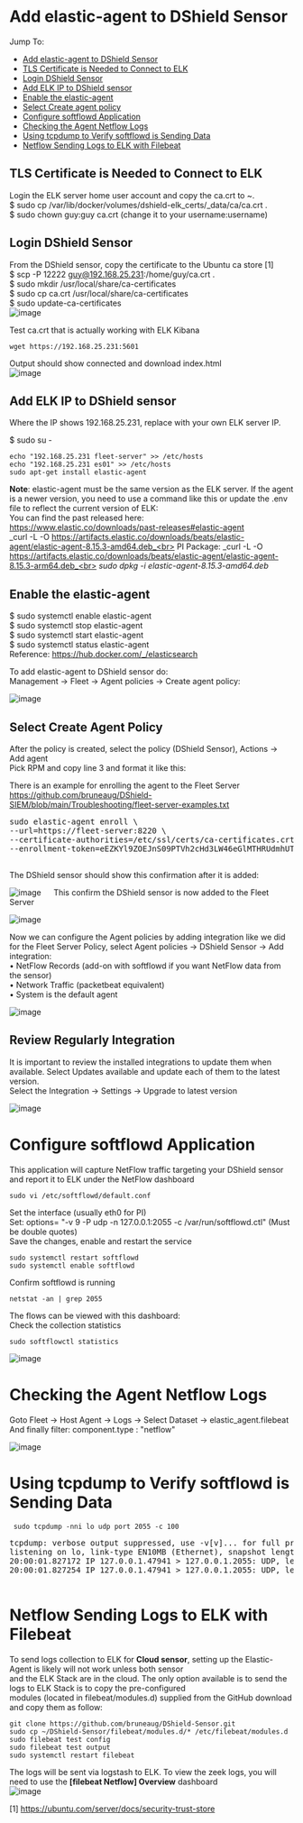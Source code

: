 # Add elastic-agent to DShield Sensor
Jump To:
- [Add elastic-agent to DShield Sensor](#Add-elastic-agent-to-DShield-Sensor)
 - [TLS Certificate is Needed to Connect to ELK](#TLS-Certificate-is-Needed-to-Connect-to-ELK)
 - [Login DShield Sensor](#Login-DShield-Sensor)
 - [Add ELK IP to DShield sensor](#Add-ELK-IP-to-DShield-sensor)
 - [Enable the elastic-agent](#Enable-the-elastic-agent)
 - [Select Create agent policy](#Select-Create-Agent-Policy)
- [Configure softflowd Application](#Configure-softflowd-Application)
- [Checking the Agent Netflow Logs](#Checking-the-Agent-Netflow-Logs)
- [Using tcpdump to Verify softflowd is Sending Data](#Using-tcpdump-to-Verify-softflowd-is-Sending-Data)
- [Netflow Sending Logs to ELK with Filebeat](#Netflow-Sending-Logs-to-ELK-with-Filebeat)

## TLS Certificate is Needed to Connect to ELK<br>

Login the ELK server home user account and copy the ca.crt to ~.<br>
$ sudo cp /var/lib/docker/volumes/dshield-elk_certs/_data/ca/ca.crt  .<br>
$ sudo chown guy:guy ca.crt (change it to your username:username)<br>

## Login DShield Sensor<br>
From the DShield sensor, copy the certificate to the Ubuntu ca store [1]<br>
$ scp -P 12222 guy@192.168.25.231:/home/guy/ca.crt .<br>
$ sudo mkdir /usr/local/share/ca-certificates<br>
$ sudo cp ca.crt /usr/local/share/ca-certificates<br>
$ sudo update-ca-certificates<br>
![image](https://github.com/bruneaug/DShield-SIEM/assets/48228401/84c067b2-0358-425f-b8bb-bc3eb911c151)

Test ca.crt that is actually working with ELK Kibana<br>
````
wget https://192.168.25.231:5601
````
Output should show connected and download index.html<br>
![image](https://github.com/user-attachments/assets/ecd310e7-c59e-4636-a34d-4c595949ba86)


## Add ELK IP to DShield sensor
Where the IP shows 192.168.25.231, replace with your own ELK server IP.

$ sudo su -<br>
````
echo "192.168.25.231 fleet-server" >> /etc/hosts
echo "192.168.25.231 es01" >> /etc/hosts
sudo apt-get install elastic-agent
````
**Note**: elastic-agent must be the same version as the ELK server. If the agent is a newer version, you need to use a command like this or update the .env file to reflect the current version of ELK:<br>
You can find the past released here: https://www.elastic.co/downloads/past-releases#elastic-agent<br>
_curl -L -O https://artifacts.elastic.co/downloads/beats/elastic-agent/elastic-agent-8.15.3-amd64.deb_<br>
PI Package: _curl -L -O  https://artifacts.elastic.co/downloads/beats/elastic-agent/elastic-agent-8.15.3-arm64.deb_<br>
_sudo dpkg -i elastic-agent-8.15.3-amd64.deb_<br>

## Enable the elastic-agent

$ sudo systemctl enable elastic-agent<br>
$ sudo systemctl stop elastic-agent<br>
$ sudo systemctl start elastic-agent<br>
$ sudo systemctl status elastic-agent<br>
Reference: https://hub.docker.com/_/elasticsearch <br>

To add elastic-agent to DShield sensor do:<br>
Management -> Fleet -> Agent policies -> Create agent policy:<br>

![image](https://github.com/bruneaug/DShield-SIEM/assets/48228401/e6d22e40-c01a-4a8b-a8c0-6d7cd5e2e3e6)
 
## Select Create Agent Policy

After the policy is created, select the policy (DShield Sensor), Actions -> Add agent <br>
Pick RPM and copy line 3 and format it like this:<br>

There is an example for enrolling the agent to the Fleet Server<br>
https://github.com/bruneaug/DShield-SIEM/blob/main/Troubleshooting/fleet-server-examples.txt<br>
<pre>
sudo elastic-agent enroll \
--url=https://fleet-server:8220 \
--certificate-authorities=/etc/ssl/certs/ca-certificates.crt \
--enrollment-token=eEZKYl9ZOEJnS09PTVh2cHd3LW46eGlMTHRUdmhUTWFfS05URG52TjQwdw== 
  </pre>
  
The DShield sensor should show this confirmation after it is added:<br>
 
![image](https://github.com/user-attachments/assets/ed078488-a177-400f-8aa8-fef2cb695615)
 
This confirm the DShield sensor is now added to the Fleet Server<br>

![image](https://github.com/bruneaug/DShield-SIEM/assets/48228401/1e884e05-9bc5-4058-a908-3a428fbe45d9)
 
Now we can configure the Agent policies by adding integration like we did for the Fleet Server Policy, select Agent policies -> DShield Sensor -> Add integration:<br>
•	NetFlow Records (add-on with softflowd if you want NetFlow data from the sensor)<br>
•	Network Traffic (packetbeat equivalent)<br>
•	System is the default agent<br>

![image](https://github.com/bruneaug/DShield-SIEM/assets/48228401/7011a635-deff-484e-b8ee-88b30524bc14)

## Review Regularly Integration
It is important to review the installed integrations to update them when available. Select Updates available and update each of them to the latest version.<br>
Select the Integration -> Settings -> Upgrade to latest version<br>

![image](https://github.com/bruneaug/DShield-SIEM/assets/48228401/e70ab700-e55f-4d00-beae-f97f6d12d394)

 
# Configure softflowd Application

This application will capture NetFlow traffic targeting your DShield sensor and report it to ELK under the NetFlow dashboard<br>
````
sudo vi /etc/softflowd/default.conf
````
Set the interface (usually eth0 for PI)<br>
Set: options= "-v 9 -P udp -n 127.0.0.1:2055 -c /var/run/softflowd.ctl" (Must be double quotes)<br>
Save the changes, enable and restart the service<br>
````
sudo systemctl restart softflowd
sudo systemctl enable softflowd
````
Confirm softflowd is running<br>
````
netstat -an | grep 2055
````
The flows can be viewed with this dashboard:<br>
Check the collection statistics<br>
````
sudo softflowctl statistics
````
![image](https://github.com/bruneaug/DShield-SIEM/assets/48228401/4372dc5d-ad41-45b1-a81c-63d191851c3e)

# Checking the Agent Netflow Logs
Goto Fleet -> Host Agent -> Logs -> Select Dataset -> elastic_agent.filebeat<br>
And finally filter: component.type : "netflow" 

![image](https://github.com/user-attachments/assets/ad09cbbb-6b49-49bf-b289-2a0f1ef4d319)

# Using tcpdump to Verify softflowd is Sending Data
````
 sudo tcpdump -nni lo udp port 2055 -c 100
````
<pre>
tcpdump: verbose output suppressed, use -v[v]... for full protocol decode
listening on lo, link-type EN10MB (Ethernet), snapshot length 262144 bytes
20:00:01.827172 IP 127.0.0.1.47941 > 127.0.0.1.2055: UDP, length 1384
20:00:01.827254 IP 127.0.0.1.47941 > 127.0.0.1.2055: UDP, length 344

</pre>

# Netflow Sending Logs to ELK with Filebeat
To send logs collection to ELK for **Cloud sensor**, setting up the Elastic-Agent is likely will not work unless both sensor<br>
and the ELK Stack are in the cloud. The only option available is to send the logs to ELK Stack is to copy the pre-configured<br>
modules (located in filebeat/modules.d) supplied from the GitHub download and copy them as follow:<br>
````
git clone https://github.com/bruneaug/DShield-Sensor.git
sudo cp ~/DShield-Sensor/filebeat/modules.d/* /etc/filebeat/modules.d
sudo filebeat test config
sudo filebeat test output
sudo systemctl restart filebeat
````
The logs will be sent via logstash to ELK. To view the zeek logs, you will need to use the **[filebeat Netflow] Overview** dashboard<br>
![image](https://github.com/user-attachments/assets/a180539c-5921-45a7-bae0-e8013b62f08d)

[1] https://ubuntu.com/server/docs/security-trust-store
